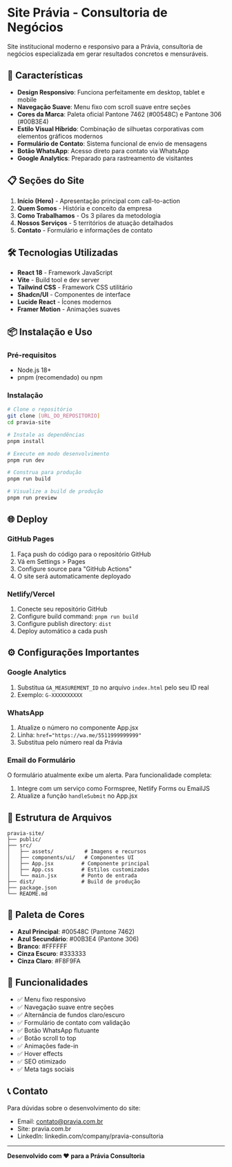 # Site Právia - Consultoria de Negócios

Site institucional moderno e responsivo para a Právia, consultoria de negócios especializada em gerar resultados concretos e mensuráveis.

## 🚀 Características

- **Design Responsivo**: Funciona perfeitamente em desktop, tablet e mobile
- **Navegação Suave**: Menu fixo com scroll suave entre seções
- **Cores da Marca**: Paleta oficial Pantone 7462 (#00548C) e Pantone 306 (#00B3E4)
- **Estilo Visual Híbrido**: Combinação de silhuetas corporativas com elementos gráficos modernos
- **Formulário de Contato**: Sistema funcional de envio de mensagens
- **Botão WhatsApp**: Acesso direto para contato via WhatsApp
- **Google Analytics**: Preparado para rastreamento de visitantes

## 📋 Seções do Site

1. **Início (Hero)** - Apresentação principal com call-to-action
2. **Quem Somos** - História e conceito da empresa
3. **Como Trabalhamos** - Os 3 pilares da metodologia
4. **Nossos Serviços** - 5 territórios de atuação detalhados
5. **Contato** - Formulário e informações de contato

## 🛠️ Tecnologias Utilizadas

- **React 18** - Framework JavaScript
- **Vite** - Build tool e dev server
- **Tailwind CSS** - Framework CSS utilitário
- **Shadcn/UI** - Componentes de interface
- **Lucide React** - Ícones modernos
- **Framer Motion** - Animações suaves

## 📦 Instalação e Uso

### Pré-requisitos
- Node.js 18+ 
- pnpm (recomendado) ou npm

### Instalação
```bash
# Clone o repositório
git clone [URL_DO_REPOSITORIO]
cd pravia-site

# Instale as dependências
pnpm install

# Execute em modo desenvolvimento
pnpm run dev

# Construa para produção
pnpm run build

# Visualize a build de produção
pnpm run preview
```

## 🌐 Deploy

### GitHub Pages
1. Faça push do código para o repositório GitHub
2. Vá em Settings > Pages
3. Configure source para "GitHub Actions"
4. O site será automaticamente deployado

### Netlify/Vercel
1. Conecte seu repositório GitHub
2. Configure build command: `pnpm run build`
3. Configure publish directory: `dist`
4. Deploy automático a cada push

## ⚙️ Configurações Importantes

### Google Analytics
1. Substitua `GA_MEASUREMENT_ID` no arquivo `index.html` pelo seu ID real
2. Exemplo: `G-XXXXXXXXXX`

### WhatsApp
1. Atualize o número no componente App.jsx
2. Linha: `href="https://wa.me/5511999999999"`
3. Substitua pelo número real da Právia

### Email do Formulário
O formulário atualmente exibe um alerta. Para funcionalidade completa:
1. Integre com um serviço como Formspree, Netlify Forms ou EmailJS
2. Atualize a função `handleSubmit` no App.jsx

## 📁 Estrutura de Arquivos

```
pravia-site/
├── public/
├── src/
│   ├── assets/          # Imagens e recursos
│   ├── components/ui/   # Componentes UI
│   ├── App.jsx         # Componente principal
│   ├── App.css         # Estilos customizados
│   └── main.jsx        # Ponto de entrada
├── dist/               # Build de produção
├── package.json
└── README.md
```

## 🎨 Paleta de Cores

- **Azul Principal**: #00548C (Pantone 7462)
- **Azul Secundário**: #00B3E4 (Pantone 306)
- **Branco**: #FFFFFF
- **Cinza Escuro**: #333333
- **Cinza Claro**: #F8F9FA

## 📱 Funcionalidades

- ✅ Menu fixo responsivo
- ✅ Navegação suave entre seções
- ✅ Alternância de fundos claro/escuro
- ✅ Formulário de contato com validação
- ✅ Botão WhatsApp flutuante
- ✅ Botão scroll to top
- ✅ Animações fade-in
- ✅ Hover effects
- ✅ SEO otimizado
- ✅ Meta tags sociais

## 📞 Contato

Para dúvidas sobre o desenvolvimento do site:
- Email: contato@pravia.com.br
- Site: pravia.com.br
- LinkedIn: linkedin.com/company/pravia-consultoria

---

**Desenvolvido com ❤️ para a Právia Consultoria**
